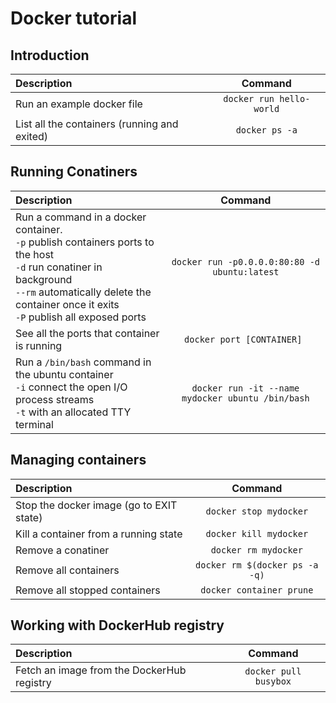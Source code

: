 # Docker tutorial

## Introduction

| Description   |      Command      |
|:---------|:------------------------:|
| Run an example docker file |  ```docker run hello-world``` |
| List all the containers (running and exited) |    ```docker ps -a```   |

## Running Conatiners

| Description   |      Command      |
|:---------|:------------------------:|
| Run a command in a docker container.<br/> ```-p``` publish containers ports to the host <br/> ```-d``` run conatiner in background <br/> ```--rm``` automatically delete the container once it exits <br/> ```-P``` publish all exposed ports | ```docker run -p0.0.0.0:80:80 -d ubuntu:latest``` |
| See all the ports that container is running | ```docker port [CONTAINER] ```|
| Run a ```/bin/bash``` command in the ubuntu container <br/> ```-i``` connect the open I/O process streams  <br/> ```-t``` with an allocated TTY terminal |```docker run -it --name mydocker ubuntu /bin/bash```|

## Managing containers

| Description   |      Command      |
|:---------|:------------------------:|
| Stop the docker image (go to EXIT state) | ```docker stop mydocker``` |
| Kill a container from a running state | ```docker kill mydocker``` | 
| Remove a conatiner | ```docker rm mydocker``` |
| Remove all containers | ```docker rm $(docker ps -a -q)```|
| Remove all stopped containers | ```docker container prune```|

## Working with DockerHub registry

| Description   |      Command      |
|:---------|:------------------------:|
|Fetch an image from the DockerHub registry | ```docker pull busybox```|
